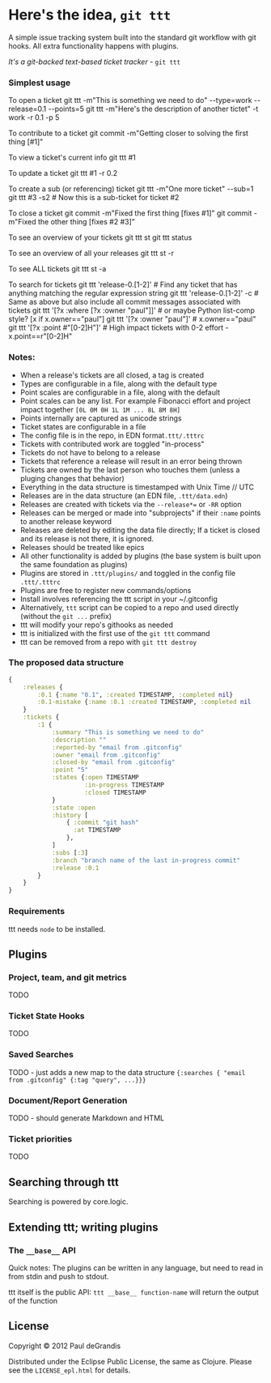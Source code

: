 Here's the idea, `git ttt`
===========================

A simple issue tracking system built into the standard git workflow with git hooks.
All extra functionality happens with plugins.

*It's a git-backed text-based ticket tracker* - `git ttt`

### Simplest usage
To open a ticket
     git ttt -m"This is something we need to do" --type=work --release=0.1 --points=5
     git ttt -m"Here's the description of another tictet" -t work -r 0.1 -p 5

To contribute to a ticket
     git commit -m"Getting closer to solving the first thing [#1]"

To view a ticket's current info
    git ttt #1

To update a ticket
     git ttt #1 -r 0.2

To create a sub (or referencing) ticket
     git ttt -m"One more ticket" --sub=1
     git ttt #3 -s2      # Now this is a sub-ticket for ticket #2 

To close a ticket
     git commit -m"Fixed the first thing [fixes #1]"
     git commit -m"Fixed the other thing [fixes #2 #3]"

To see an overview of your tickets
     git ttt st
     git ttt status

To see an overview of all your releases
     git ttt st -r

To see ALL tickets
     git ttt st -a

To search for tickets
     git ttt 'release-0.[1-2]'                    # Find any ticket that has anything matching the regular expression string
     git ttt 'release-0.[1-2]' -c                 # Same as above but also include all commit messages associated with tickets
     git ttt '[?x :where [?x :owner "paul"]]'     # or maybe Python list-comp style? [x if x.owner=="paul"]
     git ttt '[?x :owner "paul"]'                 # x.owner=="paul"
     git ttt '[?x :point #"[0-2]H"]'              # High impact tickets with 0-2 effort - x.point==r"[0-2]H"


### Notes:
 * When a release's tickets are all closed, a tag is created
 * Types are configurable in a file, along with the default type
 * Point scales are configurable in a file, along with the default
 * Point scales can be any list.  For example Fibonacci effort and project impact together `[0L 0M 0H 1L 1M ... 8L 8M 8H]`
 * Points internally are captured as unicode strings
 * Ticket states are configurable in a file
 * The config file is in the repo, in EDN format`.ttt/.tttrc`
 * Tickets with contributed work are toggled "in-process"
 * Tickets do not have to belong to a release
 * Tickets that reference a release will result in an error being thrown
 * Tickets are owned by the last person who touches them (unless a pluging changes that behavior)
 * Everything in the data structure is timestamped with Unix Time // UTC
 * Releases are in the data structure (an EDN file, `.ttt/data.edn`)
 * Releases are created with tickets via the `--release*=` or `-RR` option
 * Releases can be merged or made into "subprojects" if their `:name` points to another release keyword
 * Releases are deleted by editing the data file directly;  If a ticket is closed and its release is not there, it is ignored.
 * Releases should be treated like epics
 * All other functionality is added by plugins (the base system is built upon the same foundation as plugins)
 * Plugins are stored in `.ttt/plugins/` and toggled in the config file `.ttt/.tttrc`
 * Plugins are free to register new commands/options
 * Install involves referencing the ttt script in your ~/.gitconfig
 * Alternatively, `ttt` script can be copied to a repo and used directly (without the `git ...` prefix)
 * ttt will modify your repo's githooks as needed
 * ttt is initialized with the first use of the `git ttt` command
 * ttt can be removed from a repo with `git ttt destroy`


### The proposed data structure
```clojure
{
    :releases {
        :0.1 {:name "0.1", :created TIMESTAMP, :completed nil}
        :0.1-mistake {:name :0.1 :created TIMESTAMP, :completed nil
    }
    :tickets {
        :1 {
            :summary "This is something we need to do"
            :description ""
            :reported-by "email from .gitconfig"
            :owner "email from .gitconfig"
            :closed-by "email from .gitconfig"
            :point "5"
            :states {:open TIMESTAMP
                     :in-progress TIMESTAMP
                     :closed TIMESTAMP
            }
            :state :open
            :history [
                { :commit "git hash"
                  :at TIMESTAMP
                },
            ]
            :subs [:3]
            :branch "branch name of the last in-progress commit"
            :release :0.1
        }
    }
}
```

### Requirements
ttt needs `node` to be installed.


Plugins
---------
### Project, team, and git metrics
TODO

### Ticket State Hooks
TODO

### Saved Searches
TODO - just adds a new map to the data structure `{:searches { "email from .gitconfig" {:tag "query", ...}}}`

### Document/Report Generation
TODO - should generate Markdown and HTML

### Ticket priorities
TODO


Searching through ttt
----------------------
Searching is powered by core.logic.


Extending ttt; writing plugins
--------------------------------
### The `__base__` API
Quick notes: The plugins can be written in any language, but need to read in from stdin and push to stdout.

ttt itself is the public API: `ttt __base__ function-name` will return the output of the function


License
--------
Copyright © 2012 Paul deGrandis

Distributed under the Eclipse Public License, the same as Clojure.
Please see the `LICENSE_epl.html` for details.

